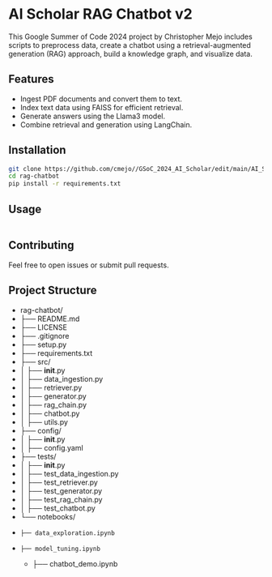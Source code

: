 # AI Scholar RAG Chatbot v2

This Google Summer of Code 2024 project by Christopher Mejo includes scripts to preprocess data, create a chatbot using a retrieval-augmented generation (RAG) approach, build a knowledge graph, and visualize data.

## Features
- Ingest PDF documents and convert them to text.
- Index text data using FAISS for efficient retrieval.
- Generate answers using the Llama3 model.
- Combine retrieval and generation using LangChain.

## Installation
```bash
git clone https://github.com/cmejo//GSoC_2024_AI_Scholar/edit/main/AI_Scholar_v2/rag-chatbot.git
cd rag-chatbot
pip install -r requirements.txt
```
## Usage

```python src/chatbot.py
```
## Contributing

Feel free to open issues or submit pull requests.

## Project Structure

- rag-chatbot/
- ├── README.md
- ├── LICENSE
- ├── .gitignore
- ├── setup.py
- ├── requirements.txt
- ├── src/
- │   ├── __init__.py
- │   ├── data_ingestion.py
- │   ├── retriever.py
- │   ├── generator.py
- │   ├── rag_chain.py
- │   ├── chatbot.py
- │   ├── utils.py
- ├── config/
- │   ├── __init__.py
- │   ├── config.yaml
- ├── tests/
- │   ├── __init__.py
- │   ├── test_data_ingestion.py
- │   ├── test_retriever.py
- │   ├── test_generator.py
- │   ├── test_rag_chain.py
- │   ├── test_chatbot.py
- └── notebooks/
-     ├── data_exploration.ipynb  
-     ├── model_tuning.ipynb
  -    ├── chatbot_demo.ipynb
